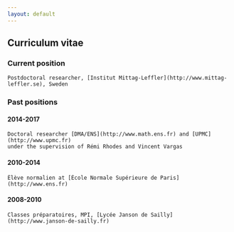 ```yaml
---
layout: default
---
```


## Curriculum vitae



### Current position

	Postdoctoral researcher, [Institut Mittag-Leffler](http://www.mittag-leffler.se), Sweden



### Past positions

#### 2014-2017
	Doctoral researcher [DMA/ENS](http://www.math.ens.fr) and [UPMC](http://www.upmc.fr)  
	under the supervision of Rémi Rhodes and Vincent Vargas

#### 2010-2014
	Élève normalien at [École Normale Supérieure de Paris](http://www.ens.fr)

#### 2008-2010
	Classes préparatoires, MPI, [Lycée Janson de Sailly](http://www.janson-de-sailly.fr)
